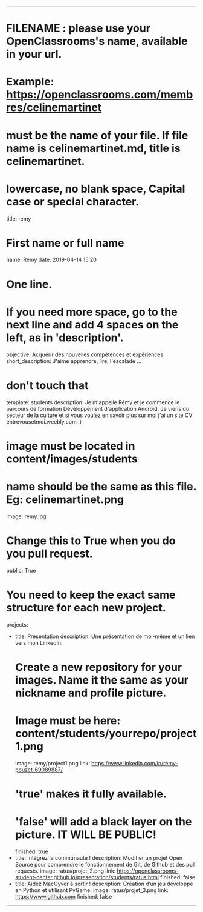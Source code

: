 ---

# FILENAME : please use your OpenClassrooms's name, available in your url.
# Example: https://openclassrooms.com/membres/celinemartinet
# must be the name of your file. If file name is celinemartinet.md, title is celinemartinet.
# lowercase, no blank space, Capital case or special character.
title: remy

# First name or full name
name: Remy
date: 2019-04-14 15:20

# One line.
# If you need more space, go to the next line and add 4 spaces on the left, as in 'description'.
objective: Acquérir des nouvelles compétences et expériences 
short_description: J'aime apprendre, lire, l'escalade ...

# don't touch that
template: students
description:
    Je m'appelle Rémy et je commence le parcours de formation 
    Développement d'application Android. Je viens du secteur 
    de la culture et si vous voulez en savoir plus sur moi 
    j'ai un site CV entrevousetmoi.weebly.com :)
   
# image must be located in content/images/students
# name should be the same as this file. Eg: celinemartinet.png
image: remy.jpg

# Change this to True when you do you pull request.
public: True
# You need to keep the exact same structure for each new project.
projects:
  - title: Presentation
    description: Une présentation de moi-même et un lien vers mon LinkedIn.
    # Create a new repository for your images. Name it the same as your nickname and profile picture.
    # Image must be here: content/students/yourrepo/project1.png
    image: remy/project1.png
    link:  https://www.linkedin.com/in/rémy-pouzet-69089887/
    # 'true' makes it fully available.
    # 'false' will add a black layer on the picture. IT WILL BE PUBLIC!
    finished: true
  - title: Intégrez la communauté !
    description: Modifier un projet Open Source pour comprendre le fonctionnement de Git, de Github et des pull requests. 
    image: ratus/projet_2.png
    link: https://openclassrooms-student-center.github.io/presentation/students/ratus.html
    finished: false
  - title: Aidez MacGyver à sortir !
    description: Création d’un jeu développé en Python et utilisant PyGame.
    image: ratus/projet_3.png
    link: https://www.github.com
    finished: false
---